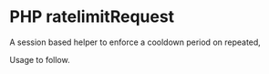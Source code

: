 PHP ratelimitRequest
====================

A session based helper to enforce a cooldown period on repeated,

Usage to follow.
